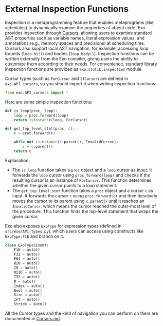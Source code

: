 # External Inspection Functions

Inspection is a metaprogramming feature that enables metaprograms (like schedules) to dynamically examine the properties of object code. Exo provides inspection through [Cursors](./Cursors.md), allowing users to examine standard AST properties such as variable names, literal expression values, and annotations (e.g., memory spaces and precisions) at scheduling time. Cursors also support local AST navigation, for example, accessing loop bounds (`loop.hi()`) and bodies (`loop.body()`). Inspection functions can be written externally from the Exo compiler, giving users the ability to customize them according to their needs.
For convenience, standard library inspection functions are provided as `exo.stdlib.inspection` module.

Cursor types (such as `ForCursor` and `IfCursor`) are defined in `exo.API_cursors`, so you should import it when writing inspection functions:

```python
from exo.API_cursors import *
```

Here are some simple inspection functions:

```python
def is_loop(proc, loop):
    loop = proc.forward(loop)
    return isinstance(loop, ForCursor)

def get_top_level_stmt(proc, c):
    c = proc.forward(c)

    while not isinstance(c.parent(), InvalidCursor):
        c = c.parent()
    return c
```

Explanation:
- The `is_loop` function takes a `proc` object and a `loop` cursor as input. It forwards the `loop` cursor using `proc.forward(loop)` and checks if the resulting cursor is an instance of `ForCursor`. This function determines whether the given cursor points to a loop statement.
- The `get_top_level_stmt` function takes a `proc` object and a cursor `c` as input. It forwards the cursor `c` using `proc.forward(c)` and then iteratively moves the cursor to its parent using `c.parent()` until it reaches an `InvalidCursor`, which means the cursor reached the outer-most level of the procedure. This function finds the top-level statement that wraps the given cursor.

Exo also exposes `ExoType` for expression types (defined in `src/exo/API_types.py`), which users can access using constructs like `ExoType.F16` and branch on it.

```python
class ExoType(Enum):
    F16 = auto()
    F32 = auto()
    F64 = auto()
    UI8 = auto()
    I8 = auto()
    UI16 = auto()
    I32 = auto()
    R = auto()
    Index = auto()
    Bool = auto()
    Size = auto()
    Int = auto()
    Stride = auto()
```

All the Cursor types and the kind of navigation you can perform on them are documented in [Cursors.md](./Cursors.md).
